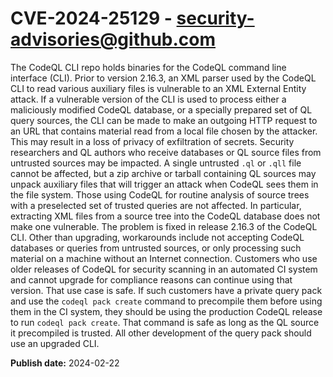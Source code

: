 # CVE-2024-25129 - security-advisories@github.com

The CodeQL CLI repo holds binaries for the CodeQL command line interface (CLI). Prior to version 2.16.3, an XML parser used by the CodeQL CLI to read various auxiliary files is vulnerable to an XML External Entity attack. If a vulnerable version of the CLI is used to process either a maliciously modified CodeQL database, or a specially prepared set of QL query sources, the CLI can be made to make an outgoing HTTP request to an URL that contains material read from a local file chosen by the attacker. This may result in a loss of privacy of exfiltration of secrets. Security researchers and QL authors who receive databases or QL source files from untrusted sources may be impacted. A single untrusted `.ql` or `.qll` file cannot be affected, but a zip archive or tarball containing QL sources may unpack auxiliary files that will trigger an attack when CodeQL sees them in the file system. Those using CodeQL for routine analysis of source trees with a preselected set of trusted queries are not affected. In particular, extracting XML files from a source tree into the CodeQL database does not make one vulnerable. The problem is fixed in release 2.16.3 of the CodeQL CLI. Other than upgrading, workarounds include not accepting CodeQL databases or queries from untrusted sources, or only processing such material on a machine without an Internet connection. Customers who use older releases of CodeQL for security scanning in an automated CI system and cannot upgrade for compliance reasons can continue using that version. That use case is safe. If such customers have a private query pack and use the `codeql pack create` command to precompile them before using them in the CI system, they should be using the production CodeQL release to run `codeql pack create`. That command is safe as long as the QL source it precompiled is trusted. All other development of the query pack should use an upgraded CLI.

**Publish date:** 2024-02-22
